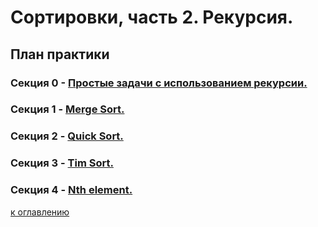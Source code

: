 ﻿# Сортировки, часть 2. Рекурсия.

## План практики

### Секция 0 - [Простые задачи с использованием рекурсии.](md/0.md)
### Секция 1 - [Merge Sort.](md/1.md)
### Секция 2 - [Quick Sort.](md/2.md)
### Секция 3 - [Tim Sort.](md/4.md)
### Секция 4 - [Nth element.](md/3.md)

[к оглавлению](../../TOC.md)
